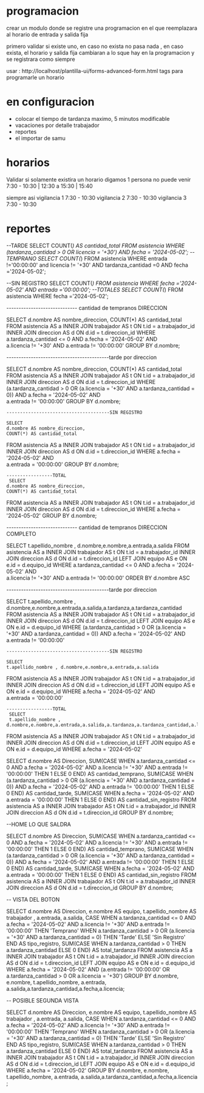# programacion
 crear un modulo donde se registre una programacion en el que reemplazara al horario de entrada y salida fija

 primero validar si existe uno, en caso no exista no pasa nada , en caso exista, el horario y salida fija cambiaran a lo sque hay en la programacion y  se registrara como siempre

 usar : http://localhost/plantilla-ui/forms-advanced-form.html tags para programarle un horario

# en configuracion
- colocar el tiempo de tardanza maximo, 5 minutos modificable 
- vacaciones por detalle trabajador
- reportes
- el importar de samu


# horarios
Validar si solamente existira un horario digamos
1 persona no puede venir 7:30 - 10:30 | 12:30 a 15:30 | 15:40

siempre asi
vigilancia 1 7:30 - 10:30
vigilancia 2 7:30 - 10:30
vigilancia 3 7:30 - 10:30

# reportes

--TARDE
SELECT 
    COUNT(*) AS cantidad_total
FROM 
    asistencia 
WHERE 
    (tardanza_cantidad > 0 OR licencia = '+30') AND 
    fecha = '2024-05-02';
--TEMPRANO
SELECT COUNT(*) FROM asistencia 
WHERE entrada !='00:00:00' and licencia != '+30' AND tardanza_cantidad =0 AND fecha ='2024-05-02';

--SIN REGISTRO
SELECT COUNT(*)  FROM asistencia 
WHERE  fecha ='2024-05-02' AND entrada ='00:00:00';
--TOTALES
SELECT COUNT(*) FROM asistencia 
WHERE  fecha ='2024-05-02';





----------------------------- cantidad de tempranos DIRECCION 

SELECT 
    d.nombre AS nombre_direccion,
    COUNT(*) AS cantidad_total
FROM 
    asistencia AS a 
INNER JOIN 
    trabajador AS t ON t.id = a.trabajador_id
INNER JOIN 
    direccion AS d ON d.id = t.direccion_id
WHERE 
    a.tardanza_cantidad <= 0 AND 
    a.fecha = '2024-05-02' AND  
    a.licencia != '+30' AND
    a.entrada != '00:00:00'
GROUP BY 
    d.nombre;
    
------------------------------------------tarde por direccion

SELECT 
    d.nombre AS nombre_direccion,
    COUNT(*) AS cantidad_total
FROM 
    asistencia AS a 
INNER JOIN 
    trabajador AS t ON t.id = a.trabajador_id
INNER JOIN 
    direccion AS d ON d.id = t.direccion_id
WHERE 
    (a.tardanza_cantidad > 0 OR (a.licencia = '+30' AND a.tardanza_cantidad = 0)) AND 
    a.fecha = '2024-05-02' AND  
    a.entrada != '00:00:00'
GROUP BY 
    d.nombre;
    
    
    --------------------------------------SIN REGISTRO
    
    SELECT 
    d.nombre AS nombre_direccion,
    COUNT(*) AS cantidad_total
FROM 
    asistencia AS a 
INNER JOIN 
    trabajador AS t ON t.id = a.trabajador_id
INNER JOIN 
    direccion AS d ON d.id = t.direccion_id
WHERE 
    a.fecha = '2024-05-02' AND  
    a.entrada = '00:00:00'
GROUP BY 
    d.nombre;
    
    -----------------TOTAL
     SELECT 
    d.nombre AS nombre_direccion,
    COUNT(*) AS cantidad_total
FROM 
    asistencia AS a 
INNER JOIN 
    trabajador AS t ON t.id = a.trabajador_id
INNER JOIN 
    direccion AS d ON d.id = t.direccion_id
WHERE 
    a.fecha = '2024-05-02' 
GROUP BY 
    d.nombre;
    
    
<!-- -----------------------------------------ARRIBA CANTIDAD EN NUMEROS , ABAJO REGISTROS AGRUPADOS -->
    

----------------------------- cantidad de tempranos DIRECCION COMPLETO 

SELECT 
    t.apellido_nombre , d.nombre,e.nombre,a.entrada,a.salida
FROM 
    asistencia AS a 
INNER JOIN 
    trabajador AS t ON t.id = a.trabajador_id
INNER JOIN 
    direccion AS d ON d.id = t.direccion_id
LEFT JOIN
    equipo AS e ON e.id = d.equipo_id
WHERE 
    a.tardanza_cantidad <= 0 AND 
    a.fecha = '2024-05-02' AND  
    a.licencia != '+30' AND
    a.entrada != '00:00:00' ORDER BY d.nombre ASC  
    


    
------------------------------------------tarde por direccion

SELECT 
    t.apellido_nombre , d.nombre,e.nombre,a.entrada,a.salida,a.tardanza,a.tardanza_cantidad
FROM 
    asistencia AS a 
INNER JOIN 
    trabajador AS t ON t.id = a.trabajador_id
INNER JOIN 
    direccion AS d ON d.id = t.direccion_id
LEFT JOIN
    equipo AS e ON e.id = d.equipo_id
WHERE 
    (a.tardanza_cantidad > 0 OR (a.licencia = '+30' AND a.tardanza_cantidad = 0)) AND 
    a.fecha = '2024-05-02' AND  
    a.entrada != '00:00:00'

    
    
    --------------------------------------SIN REGISTRO
    
    SELECT 
    t.apellido_nombre , d.nombre,e.nombre,a.entrada,a.salida
FROM 
    asistencia AS a 
INNER JOIN 
    trabajador AS t ON t.id = a.trabajador_id
INNER JOIN 
    direccion AS d ON d.id = t.direccion_id
LEFT JOIN
    equipo AS e ON e.id = d.equipo_id
WHERE 
    a.fecha = '2024-05-02' AND  
    a.entrada = '00:00:00'

    
    -----------------TOTAL
     SELECT 
     t.apellido_nombre , d.nombre,e.nombre,a.entrada,a.salida,a.tardanza,a.tardanza_cantidad,a.licencia
FROM 
    asistencia AS a 
INNER JOIN 
    trabajador AS t ON t.id = a.trabajador_id
INNER JOIN 
    direccion AS d ON d.id = t.direccion_id
LEFT JOIN
    equipo AS e ON e.id = d.equipo_id
WHERE 
    a.fecha = '2024-05-02' 

<!-- reporte completo temprano tarde sin registro -->

SELECT 
    d.nombre AS Direccion,
    SUM(CASE WHEN a.tardanza_cantidad <= 0 AND a.fecha = '2024-05-02' AND a.licencia != '+30' AND a.entrada != '00:00:00' THEN 1 ELSE 0 END) AS cantidad_temprano,
    SUM(CASE WHEN (a.tardanza_cantidad > 0 OR (a.licencia = '+30' AND a.tardanza_cantidad = 0)) AND a.fecha = '2024-05-02' AND a.entrada != '00:00:00' THEN 1 ELSE 0 END) AS cantidad_tarde,
    SUM(CASE WHEN a.fecha = '2024-05-02' AND a.entrada = '00:00:00' THEN 1 ELSE 0 END) AS cantidad_sin_registro
FROM 
    asistencia AS a 
INNER JOIN 
    trabajador AS t ON t.id = a.trabajador_id
INNER JOIN 
    direccion AS d ON d.id = t.direccion_id
GROUP BY 
    d.nombre;
<!-- ------------------------- -->


--HOME LO QUE SALDRA

SELECT 
    d.nombre AS Direccion,
    SUM(CASE WHEN a.tardanza_cantidad <= 0 AND a.fecha = '2024-05-02' AND a.licencia != '+30' AND a.entrada != '00:00:00' THEN 1 ELSE 0 END) AS cantidad_temprano,
    SUM(CASE WHEN (a.tardanza_cantidad > 0 OR (a.licencia = '+30' AND a.tardanza_cantidad = 0)) AND a.fecha = '2024-05-02' AND a.entrada != '00:00:00' THEN 1 ELSE 0 END) AS cantidad_tarde,
    SUM(CASE WHEN a.fecha = '2024-05-02' AND a.entrada = '00:00:00' THEN 1 ELSE 0 END) AS cantidad_sin_registro
FROM 
    asistencia AS a 
INNER JOIN 
    trabajador AS t ON t.id = a.trabajador_id
INNER JOIN 
    direccion AS d ON d.id = t.direccion_id
GROUP BY 
    d.nombre;
    
-- VISTA DEL BOTON
    
SELECT 
    d.nombre AS Direccion,
    e.nombre AS equipo,
    t.apellido_nombre AS trabajador ,
    a.entrada,
    a.salida,
    CASE
        WHEN a.tardanza_cantidad <= 0 AND a.fecha = '2024-05-02' AND a.licencia != '+30' AND a.entrada != '00:00:00' THEN 'Temprano'
        WHEN a.tardanza_cantidad > 0 OR (a.licencia = '+30' AND a.tardanza_cantidad = 0) THEN 'Tarde'
        ELSE 'Sin Registro'
    END AS tipo_registro,
    SUM(CASE WHEN a.tardanza_cantidad > 0 THEN a.tardanza_cantidad ELSE 0 END) AS total_tardanza
FROM 
    asistencia AS a 
INNER JOIN 
    trabajador AS t ON t.id = a.trabajador_id
INNER JOIN 
    direccion AS d ON d.id = t.direccion_id
LEFT JOIN
    equipo AS e ON e.id = d.equipo_id
WHERE 
    a.fecha = '2024-05-02' AND (a.entrada != '00:00:00' OR a.tardanza_cantidad > 0 OR a.licencia = '+30')
GROUP BY 
    d.nombre, e.nombre, t.apellido_nombre, a.entrada, a.salida,a.tardanza_cantidad,a.fecha,a.licencia;


-- POSIBLE SEGUNDA VISTA

SELECT 
    d.nombre AS Direccion,
    e.nombre AS equipo,
    t.apellido_nombre AS trabajador ,
    a.entrada,
    a.salida,
    CASE
        WHEN a.tardanza_cantidad <= 0 AND a.fecha = '2024-05-02' AND a.licencia != '+30' AND a.entrada != '00:00:00' THEN 'Temprano'
        WHEN a.tardanza_cantidad > 0 OR (a.licencia = '+30' AND a.tardanza_cantidad = 0) THEN 'Tarde'
        ELSE 'Sin Registro'
    END AS tipo_registro,
    SUM(CASE WHEN a.tardanza_cantidad > 0 THEN a.tardanza_cantidad ELSE 0 END) AS total_tardanza
FROM 
    asistencia AS a 
INNER JOIN 
    trabajador AS t ON t.id = a.trabajador_id
INNER JOIN 
    direccion AS d ON d.id = t.direccion_id
LEFT JOIN
    equipo AS e ON e.id = d.equipo_id
WHERE 
    a.fecha = '2024-05-02'
GROUP BY 
    d.nombre, e.nombre, t.apellido_nombre, a.entrada, a.salida,a.tardanza_cantidad,a.fecha,a.licencia ;

